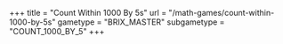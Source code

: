 +++
title = "Count Within 1000 By 5s"
url = "/math-games/count-within-1000-by-5s"
gametype = "BRIX_MASTER"
subgametype = "COUNT_1000_BY_5"
+++